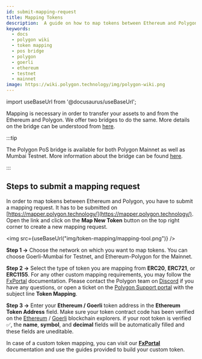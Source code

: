 ```yaml
---
id: submit-mapping-request
title: Mapping Tokens
description:  A guide on how to map tokens between Ethereum and Polygon Chains using the PoS Bridge
keywords:
  - docs
  - polygon wiki
  - token mapping
  - pos bridge
  - polygon
  - goerli
  - ethereum
  - testnet
  - mainnet
image: https://wiki.polygon.technology/img/polygon-wiki.png
---
```


import useBaseUrl from '@docusaurus/useBaseUrl';

Mapping is necessary in order to transfer your assets to and from the Ethereum and Polygon. We offer two bridges to do the same. More details on the bridge can be understood from [here](/develop/ethereum-polygon/getting-started.md).

:::tip

The Polygon PoS bridge is available for both Polygon Mainnet as well as Mumbai Testnet. More information about the bridge can be found [<ins>here</ins>](/develop/ethereum-polygon/pos/getting-started.md).

:::

## Steps to submit a mapping request

In order to map tokens between Ethereum and Polygon, you have to submit a mapping request. It has to be submitted on [https://mapper.polygon.technology/](https://mapper.polygon.technology/). Open the link and click on the **Map New Token** button on the top right corner to create a new mapping request.

<img src={useBaseUrl("img/token-mapping/mapping-tool.png")} />

**Step 1 &rarr;** Choose the network on which you want to map tokens. You can choose Goerli-Mumbai for Testnet, and Ethereum-Polygon for the Mainnet.

**Step 2 &rarr;** Select the type of token you are mapping from **ERC20**, **ERC721**, or **ERC1155**. For any other custom mapping requirements, you may follow the [FxPortal](/develop/l1-l2-communication/fx-portal.md) documentation. Please contact the Polygon team on [Discord](https://discord.com/invite/0xPolygon) if you have any questions, or open a ticket on the [Polygon Support portal](https://support.polygon.technology/support/home) with the subject line **Token Mapping**.

**Step 3 &rarr;** Enter your **Ethereum / Goerli** token address in the **Ethereum Token Address** field. Make sure your token contract code has been verified on the [Ethereum](https://etherscan.io/) / [Goerli](https://goerli.etherscan.io/) blockchain explorers. if your root token is verified ✅, the **name**, **symbol**, and **decimal** fields will be automatically filled and these fields are uneditable.

In case of a custom token mapping, you can visit our [**FxPortal**](/develop/l1-l2-communication/fx-portal.md) documentation and use the guides provided to build your custom token.
